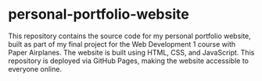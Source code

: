 # personal-portfolio-website
This repository contains the source code for my personal portfolio website, built as part of my final project for the Web Development 1 course with Paper Airplanes. The website is built using HTML, CSS, and JavaScript. This repository is deployed via GitHub Pages, making the website accessible to everyone online.
